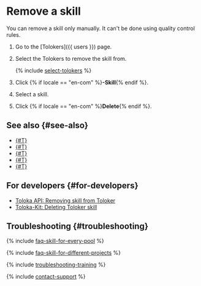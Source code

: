 # Remove a skill

You can remove a skill only manually. It can't be done using quality control rules.

1. Go to the [Tolokers]({{ users }}) page.

1. Select the Tolokers to remove the skill from.

    {% include [select-tolokers](../_includes/select-tolokers.md) %}

1. Click {% if locale == "en-com" %}**-Skill**{% endif %}.

1. Select a skill.

1. Click {% if locale == "en-com" %}**Delete**{% endif %}.

## See also {#see-also}

- [{#T}](nav-create.md)
- [{#T}](nav-assign.md)
- [{#T}](nav-use.md)
- [{#T}](nav-edit.md)
- [{#T}](filters.md)

## For developers {#for-developers}

- [Toloka API: Removing skill from Toloker](../../api/concepts/delete-skill.md)
- [Toloka-Kit: Deleting Toloker skill](../../toloka-kit/reference/toloka.client.TolokaClient.delete_user_skill.md)

## Troubleshooting {#troubleshooting}

{% include [faq-skill-for-every-pool](../_includes/faq/pool-setup/skill-for-every-pool.md) %}

{% include [faq-skill-for-different-projects](../_includes/faq/pool-setup/skill-for-different-projects.md) %}

{% include [troubleshooting-training](../_includes/troubleshooting/users/training.md) %}

{% include [contact-support](../_includes/contact-support.md) %}
